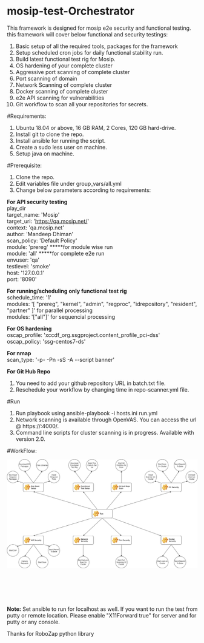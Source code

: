 # mosip-test-Orchestrator
This framework is designed for mosip e2e security and functional testing. this framework will cover below functional and security testings:

1. Basic setup of all the required tools, packages for the framework
2. Setup scheduled cron jobs for daily functional stability run.
3. Build latest functional test rig for Mosip.
4. OS hardening of your complete cluster
5. Aggressive port scanning of complete cluster
6. Port scanning of domain
7. Network Scanning of complete cluster
8. Docker scanning of complete cluster
9. e2e API scanning for vulnerabilities 
10. Git workflow to scan all your repositories for secrets.

#Requirements:
1. Ubuntu 18.04 or above, 16 GB RAM, 2 Cores, 120 GB hard-drive.
2. Install git to clone the repo. 
3. Install ansible for running the script.
4. Create a sudo less user on machine.
5. Setup java on machine.

#Prerequisite:
1. Clone the repo.
2. Edit variables file under group_vars/all.yml
3. Change below parameters according to requirements: <br/>

<b>For API security testing</b><br/>
play_dir <br/>
target_name: 'Mosip' <br/>
target_uri: 'https://qa.mosip.net/' <br/>
context: 'qa.mosip.net' <br/>
author: 'Mandeep Dhiman' <br/>
scan_policy: 'Default Policy' <br/>
module: 'prereg' *****for module wise run <br/>
module: 'all'   *****for complete e2e run <br/>
envuser: 'qa' <br/>
testlevel: 'smoke' <br/>
host: '127.0.0.1' <br/>
port: '8090' <br/>

<b>For running/scheduling only functional test rig</b> <br/>
schedule_time: '1' <br/>
modules: '[ "prereg", "kernel", "admin", "regproc", "idrepository", "resident", "partner" ]'  for parallel processing <br/>
modules: '["all"]' for sequencial processing  <br/>

<b>For OS hardening</b> <br/>
oscap_profile: 'xccdf_org.ssgproject.content_profile_pci-dss'  <br/>
oscap_policy: 'ssg-centos7-ds' <br/>


<b>For nmap</b> <br/>
scan_type: '-p- -Pn -sS -A --script banner' <br/>

<b>For Git Hub Repo</b><br/>
1. You need to add your github repository URL in batch.txt file.
2. Reschedule your workflow by changing time in repo-scanner.yml file.

#Run
1. Run playbook using ansible-playbook -i hosts.ini run.yml
2. Network scanning is available through OpenVAS. You can access the url @ https://<Your IP>:4000/.
3. Command line scripts for cluster scanning is in progress. Available with version 2.0.


#WorkFlow:

![title](mosip-playbook/utils/Playbook-Flow.png)&nbsp;
&nbsp;&nbsp;&nbsp;&nbsp;

<br/>
<br/>
<br/>

<b>Note:</b> Set ansible to run for localhost as well. If you want to run the test from putty or remote location. Please enable "X11Forward true" for server and for putty or any console.
<br/>

Thanks for RoboZap python library